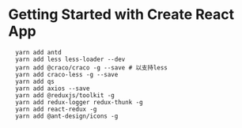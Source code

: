 # Getting Started with Create React App
```shell
  yarn add antd
  yarn add less less-loader --dev
  yarn add @craco/craco -g --save # 以支持less
  yarn add craco-less -g --save
  yarn add qs
  yarn add axios --save
  yarn add @reduxjs/toolkit -g
  yarn add redux-logger redux-thunk -g
  yarn add react-redux -g
  yarn add @ant-design/icons -g
```
